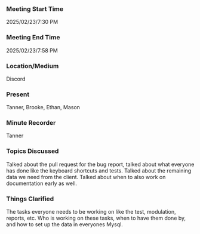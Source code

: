 ### Meeting Start Time

2025/02/23/7:30 PM

### Meeting End Time

2025/02/23/7:58 PM

### Location/Medium

Discord

### Present

Tanner, Brooke, Ethan, Mason

### Minute Recorder

Tanner

### Topics Discussed

Talked about the pull request for the bug report, talked about what everyone has done like the keyboard shortcuts and tests. 
Talked about the remaining data we need from the client. Talked about when to also work on documentation early as well.

### Things Clarified
The tasks everyone needs to be working on like the test, modulation, reports, etc. Who is working on these tasks, when to have them done by,
and how to set up the data in everyones Mysql.

